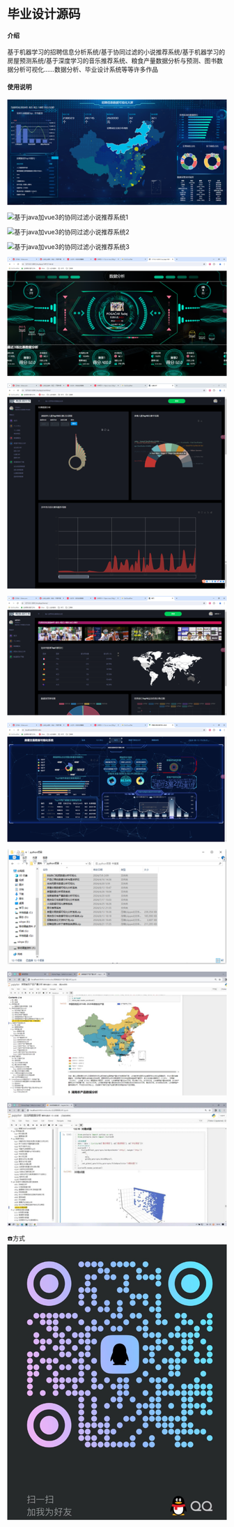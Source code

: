 # 毕业设计源码

#### 介绍
基于机器学习的招聘信息分析系统/基于协同过滤的小说推荐系统/基于机器学习的房屋预测系统/基于深度学习的音乐推荐系统、粮食产量数据分析与预测、图书数据分析可视化……数据分析、毕业设计系统等等许多作品



#### 使用说明
![基于机器学习的招聘信息分析系统](%E6%95%B0%E6%8D%AE%E5%8F%AF%E8%A7%86%E5%8C%96%E5%A4%A7%E5%B1%8F.png)

![基于java加vue3的协同过滤小说推荐系统1](https://github.com/user-attachments/assets/639c6f62-371a-4871-8c52-13674b078ea1)

![基于java加vue3的协同过滤小说推荐系统2](https://github.com/user-attachments/assets/35f93ecb-c283-491b-bf7f-58fba0fc6044)

![基于java加vue3的协同过滤小说推荐系统3](https://github.com/user-attachments/assets/c93bd8f7-73c4-4566-be75-d05a77c4c2d3)

![输入图片说明](%E8%BF%90%E5%8A%A8%E5%91%98.png)

![输入图片说明](%E8%BF%90%E5%8A%A8%E5%91%981.png)

![输入图片说明](%E8%BF%90%E5%8A%A8%E5%91%982.png)

![输入图片说明](%E6%88%BF%E5%B1%8B%E4%BA%A4%E6%98%93%E6%95%B0%E6%8D%AE.png)

![输入图片说明](%E6%88%90%E5%93%81.png)

![输入图片说明](%E7%B2%AE%E9%A3%9F%E4%BA%A7%E9%87%8F%E6%95%B0%E6%8D%AE%E5%88%86%E6%9E%90.png)

![输入图片说明](%E5%9B%BE%E4%B9%A6%E6%95%B0%E6%8D%AE%E5%88%86%E6%9E%90.jpg)

☎️方式
![输入图片说明](Qq.png)



